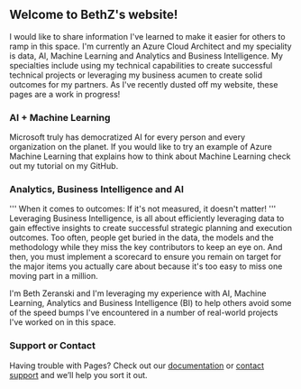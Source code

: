 ## Welcome to BethZ's website!
 
 I would like to share information I've learned to make it easier for others to ramp in this space.  I'm currently an Azure Cloud Architect and my speciality is data, AI, Machine Learning and Analytics and Business Intelligence. My specialties include using my technical capabilities to create successful technical projects or leveraging my business acumen to  create solid outcomes for my partners.  As I've recently dusted off my website, these pages are a work in progress!

### AI + Machine Learning
Microsoft truly has democratized AI for every person and every organization on the planet.  If you would like to try an example of Azure Machine Learning that explains how to think about Machine Learning check out my tutorial on my GitHub.

### Analytics, Business Intelligence and AI
'''
When it comes to outcomes:
                                                                 If it's not measured, it doesn't matter!
'''
Leveraging Business Intelligence, is all about efficiently leveraging data to gain effective insights to create successful strategic planning and execution outcomes. Too often, people get buried in the data, the models  and the methodology while they miss the key contributors to keep an eye on. And then, you must implement a scorecard to ensure you remain on target for the major items you actually care about because it's too easy to miss one moving part in a million. 

I'm Beth Zeranski and I'm leveraging my experience with AI, Machine Learning, Analytics and Business Intelligence (BI) to help others avoid some of the speed bumps I've encountered in a number of real-world projects I've worked on in this space.

### Support or Contact

Having trouble with Pages? Check out our [documentation](https://help.github.com/categories/github-pages-basics/) or [contact support](https://github.com/contact) and we’ll help you sort it out.
